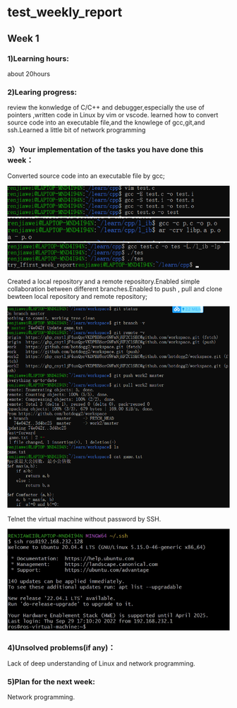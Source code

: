 # test_weekly_report
## Week 1
### 1)Learning hours:
about 20hours
### 2)Learing progress:
review the konwledge of C/C++ and debugger,especially the use of pointers ,written code in Linux by vim or vscode. learned how to convert source code into an executable file,and the knowlege of gcc,git,and ssh.Learned a little bit of network programming
### 3）Your implementation of the tasks you have done this week：
Converted source code into an executable file by gcc;

![1](https://github.com/hotdogg2/test_weekly_report/blob/main/1.png)
![3](https://github.com/hotdogg2/test_weekly_report/blob/main/3.png)
![4](https://github.com/hotdogg2/test_weekly_report/blob/main/4.png)

Created a local repository and a remote repository.Enabled simple collaboration between different branches.Enabled to push , pull and clone bewteen local repository and remote repository;

![5](https://github.com/hotdogg2/test_weekly_report/blob/main/5.png)

Telnet the virtual machine without password by SSH.

![6](https://github.com/hotdogg2/test_weekly_report/blob/main/6.png)

### 4)Unsolved problems(if any)：
Lack of deep understanding of Linux and  network programming.
### 5)Plan for the next week:
Network programming.
